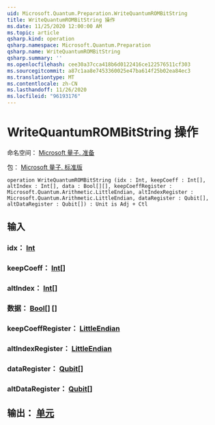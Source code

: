 ```yaml
---
uid: Microsoft.Quantum.Preparation.WriteQuantumROMBitString
title: WriteQuantumROMBitString 操作
ms.date: 11/25/2020 12:00:00 AM
ms.topic: article
qsharp.kind: operation
qsharp.namespace: Microsoft.Quantum.Preparation
qsharp.name: WriteQuantumROMBitString
qsharp.summary: ''
ms.openlocfilehash: cee30a37cca418b6d0122416ce122576511cf303
ms.sourcegitcommit: a87c1aa8e7453360025e47ba614f25b02ea84ec3
ms.translationtype: MT
ms.contentlocale: zh-CN
ms.lasthandoff: 11/26/2020
ms.locfileid: "96193176"
---
```

# <a name="writequantumrombitstring-operation"></a>WriteQuantumROMBitString 操作

命名空间： [Microsoft 量子. 准备](xref:Microsoft.Quantum.Preparation)

包： [Microsoft 量子. 标准版](https://nuget.org/packages/Microsoft.Quantum.Standard)




```qsharp
operation WriteQuantumROMBitString (idx : Int, keepCoeff : Int[], altIndex : Int[], data : Bool[][], keepCoeffRegister : Microsoft.Quantum.Arithmetic.LittleEndian, altIndexRegister : Microsoft.Quantum.Arithmetic.LittleEndian, dataRegister : Qubit[], altDataRegister : Qubit[]) : Unit is Adj + Ctl
```


## <a name="input"></a>输入

### <a name="idx--int"></a>idx： [Int](xref:microsoft.quantum.lang-ref.int)




### <a name="keepcoeff--int"></a>keepCoeff： [Int](xref:microsoft.quantum.lang-ref.int)[]




### <a name="altindex--int"></a>altIndex： [Int](xref:microsoft.quantum.lang-ref.int)[]




### <a name="data--bool"></a>数据： [Bool](xref:microsoft.quantum.lang-ref.bool)[] []




### <a name="keepcoeffregister--littleendian"></a>keepCoeffRegister： [LittleEndian](xref:Microsoft.Quantum.Arithmetic.LittleEndian)




### <a name="altindexregister--littleendian"></a>altIndexRegister： [LittleEndian](xref:Microsoft.Quantum.Arithmetic.LittleEndian)




### <a name="dataregister--qubit"></a>dataRegister： [Qubit](xref:microsoft.quantum.lang-ref.qubit)[]




### <a name="altdataregister--qubit"></a>altDataRegister： [Qubit](xref:microsoft.quantum.lang-ref.qubit)[]





## <a name="output--unit"></a>输出： [单元](xref:microsoft.quantum.lang-ref.unit)

